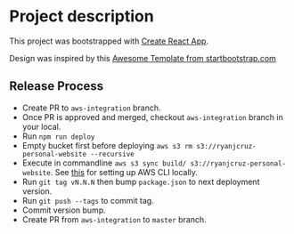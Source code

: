 # Project description

This project was bootstrapped with [Create React App](https://github.com/facebookincubator/create-react-app).

Design was inspired by this [Awesome Template from startbootstrap.com](https://startbootstrap.com/template-overviews/stylish-portfolio/)

## Release Process

* Create PR to `aws-integration` branch.
* Once PR is approved and merged, checkout `aws-integration` branch in your local.
* Run `npm run deploy`
* Empty bucket first before deploying `aws s3 rm s3://ryanjcruz-personal-website --recursive`
* Execute in commandline `aws s3 sync build/ s3://ryanjcruz-personal-website`. See [this](http://serverless-stack.com/chapters/configure-the-aws-cli.html) for setting up AWS CLI locally.
* Run `git tag vN.N.N` then bump `package.json` to next deployment version.
* Run `git push --tags` to commit tag.
* Commit version bump.
* Create PR from `aws-integration` to `master` branch.
